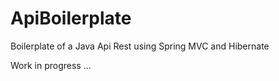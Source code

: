 # ApiBoilerplate
Boilerplate of a Java Api Rest using Spring MVC and Hibernate

Work in progress ...
